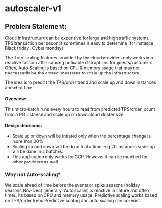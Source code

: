 # autoscaler-v1

## Problem Statement:

  Cloud infrastructure can be expensive for large and high traffic systems. 
  TPS(transaction per second) sometimes is easy to determine (for instance Black friday , Cyber monday)

  The Auto-scaling features provided by the cloud providers only works in a reactive fashion after 
  causing noticable distruptions for guests/customers. Often, Auto-Scaling is based on
  CPU & memory usage that may not neccessarily be the correct measures to scale up 
  the infrastructure.

  The Idea is to predict the TPS/order trend and scale up and down instances ahead of time
#### Overview:

  This micro-batch runs every hours to read from predicted TPS/order_count from a PG 
  instance and scale up or down cloud cluster size 

#### Design decisions:

 - Scale up or down will be intiated only when the percentage change is more than 20%
 - Scaling up and down will be done 5 at a time. e.g 20 instances scale up will be done 
 in 4 batches.
 - This application only works for GCP. However it can be modified for other providers as well.
 

### Why not Auto-scaling?

We scale ahead of time before the events or spike seasons (holiday seasons Nov-Dec) generally. Auto scaling is reactive in nature and often times, its based on CPU and memory usage. 
Predictive scaling works based on TPS/order trend.Predictive scaling and auto scaling can co-exist.

